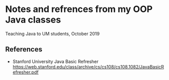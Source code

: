 # Notes and refrences from my OOP Java classes

Teaching Java to UM students, October 2019


## References
* Stanford University Java Basic Refresher https://web.stanford.edu/class/archive/cs/cs108/cs108.1082/JavaBasicRefresher.pdf